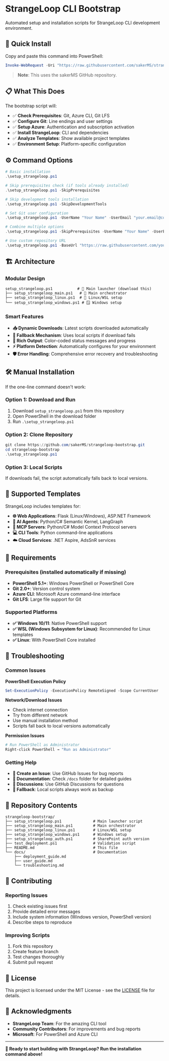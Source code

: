 # StrangeLoop CLI Bootstrap

Automated setup and installation scripts for StrangeLoop CLI development environment.

## 🚀 **Quick Install**

Copy and paste this command into PowerShell:

```powershell
Invoke-WebRequest -Uri "https://raw.githubusercontent.com/sakerMS/strangeloop-bootstrap/main/setup_strangeloop.ps1" -OutFile "setup_strangeloop.ps1"; .\setup_strangeloop.ps1
```

> **Note**: This uses the sakerMS GitHub repository.

## 📋 **What This Does**

The bootstrap script will:

- ✅ **Check Prerequisites**: Git, Azure CLI, Git LFS
- ✅ **Configure Git**: Line endings and user settings
- ✅ **Setup Azure**: Authentication and subscription activation  
- ✅ **Install StrangeLoop**: CLI and dependencies
- ✅ **Analyze Templates**: Show available project templates
- ✅ **Environment Setup**: Platform-specific configuration

## ⚙️ **Command Options**

```powershell
# Basic installation
.\setup_strangeloop.ps1

# Skip prerequisites check (if tools already installed)
.\setup_strangeloop.ps1 -SkipPrerequisites

# Skip development tools installation
.\setup_strangeloop.ps1 -SkipDevelopmentTools

# Set Git user configuration
.\setup_strangeloop.ps1 -UserName "Your Name" -UserEmail "your.email@company.com"

# Combine multiple options
.\setup_strangeloop.ps1 -SkipPrerequisites -UserName "Your Name" -UserEmail "your.email@company.com"

# Use custom repository URL
.\setup_strangeloop.ps1 -BaseUrl "https://raw.githubusercontent.com/your-fork/strangeloop-bootstrap/main"
```

## 🏗️ **Architecture**

### **Modular Design**
```
setup_strangeloop.ps1           # 🚀 Main launcher (download this)
├── setup_strangeloop_main.ps1   # 🎯 Main orchestrator
├── setup_strangeloop_linux.ps1  # 🐧 Linux/WSL setup
└── setup_strangeloop_windows.ps1 # 🪟 Windows setup
```

### **Smart Features**
- **📥 Dynamic Downloads**: Latest scripts downloaded automatically
- **🔄 Fallback Mechanism**: Uses local scripts if download fails
- **🎨 Rich Output**: Color-coded status messages and progress
- **⚡ Platform Detection**: Automatically configures for your environment
- **🛡️ Error Handling**: Comprehensive error recovery and troubleshooting

## 🛠️ **Manual Installation**

If the one-line command doesn't work:

### **Option 1: Download and Run**
1. Download `setup_strangeloop.ps1` from this repository
2. Open PowerShell in the download folder
3. Run `.\setup_strangeloop.ps1`

### **Option 2: Clone Repository**
```powershell
git clone https://github.com/sakerMS/strangeloop-bootstrap.git
cd strangeloop-bootstrap
.\setup_strangeloop.ps1
```

### **Option 3: Local Scripts**
If downloads fail, the script automatically falls back to local versions.

## 🎯 **Supported Templates**

StrangeLoop includes templates for:

- **🌐 Web Applications**: Flask (Linux/Windows), ASP.NET Framework
- **🤖 AI Agents**: Python/C# Semantic Kernel, LangGraph
- **🔗 MCP Servers**: Python/C# Model Context Protocol servers
- **💻 CLI Tools**: Python command-line applications  
- **☁️ Cloud Services**: .NET Aspire, AdsSnR services

## 🔧 **Requirements**

### **Prerequisites** (installed automatically if missing)
- **PowerShell 5.1+**: Windows PowerShell or PowerShell Core
- **Git 2.0+**: Version control system
- **Azure CLI**: Microsoft Azure command-line interface
- **Git LFS**: Large file support for Git

### **Supported Platforms**
- **✅ Windows 10/11**: Native PowerShell support
- **✅ WSL (Windows Subsystem for Linux)**: Recommended for Linux templates
- **✅ Linux**: With PowerShell Core installed

## 🐛 **Troubleshooting**

### **Common Issues**

**PowerShell Execution Policy**
```powershell
Set-ExecutionPolicy -ExecutionPolicy RemoteSigned -Scope CurrentUser
```

**Network/Download Issues**
- Check internet connection
- Try from different network
- Use manual installation method
- Scripts fall back to local versions automatically

**Permission Issues**
```powershell
# Run PowerShell as Administrator
Right-click PowerShell → "Run as Administrator"
```

### **Getting Help**
- **📝 Create an Issue**: Use GitHub Issues for bug reports
- **📖 Documentation**: Check `/docs` folder for detailed guides
- **💬 Discussions**: Use GitHub Discussions for questions
- **🔄 Fallback**: Local scripts always work as backup

## 📁 **Repository Contents**

```
strangeloop-bootstrap/
├── setup_strangeloop.ps1              # Main launcher script
├── setup_strangeloop_main.ps1         # Main orchestrator
├── setup_strangeloop_linux.ps1        # Linux/WSL setup
├── setup_strangeloop_windows.ps1      # Windows setup
├── setup_strangeloop_auth.ps1         # SharePoint auth version
├── test_deployment.ps1                # Validation script
├── README.md                          # This file
└── docs/                              # Documentation
    ├── deployment_guide.md
    ├── user_guide.md
    └── troubleshooting.md
```

## 🚀 **Contributing**

### **Reporting Issues**
1. Check existing issues first
2. Provide detailed error messages
3. Include system information (Windows version, PowerShell version)
4. Describe steps to reproduce

### **Improving Scripts**
1. Fork this repository
2. Create feature branch
3. Test changes thoroughly
4. Submit pull request

## 📄 **License**

This project is licensed under the MIT License - see the [LICENSE](LICENSE) file for details.

## 🙏 **Acknowledgments**

- **StrangeLoop Team**: For the amazing CLI tool
- **Community Contributors**: For improvements and bug reports
- **Microsoft**: For PowerShell and Azure CLI

---

**🎉 Ready to start building with StrangeLoop? Run the installation command above!**
